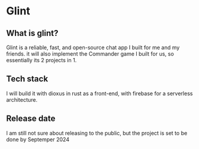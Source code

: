 # Glint

## What is glint?

Glint is a reliable, fast, and open-source chat app I built for me and my friends.
it will also implement the Commander game I built for us, so essentially its 2 projects in 1.

## Tech stack

I will build it with dioxus in rust as a front-end, with firebase for a serverless architecture.

## Release date

I am still not sure about releasing to the public, but the project is set to be done by Septemper 2024
